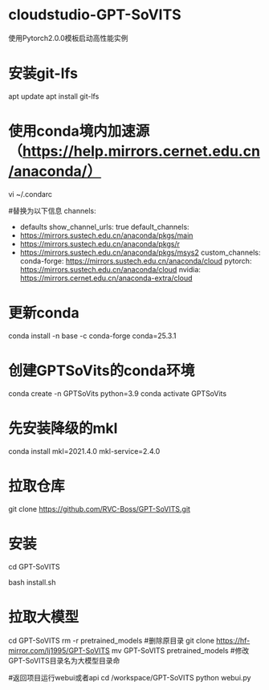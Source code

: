 # cloudstudio-GPT-SoVITS

使用Pytorch2.0.0模板启动高性能实例

# 安装git-lfs

apt update
apt install git-lfs

# 使用conda境内加速源（https://help.mirrors.cernet.edu.cn/anaconda/）
vi ~/.condarc

#替换为以下信息
channels:
  - defaults
show_channel_urls: true
default_channels:
  - https://mirrors.sustech.edu.cn/anaconda/pkgs/main
  - https://mirrors.sustech.edu.cn/anaconda/pkgs/r
  - https://mirrors.sustech.edu.cn/anaconda/pkgs/msys2
custom_channels:
  conda-forge: https://mirrors.sustech.edu.cn/anaconda/cloud
  pytorch: https://mirrors.sustech.edu.cn/anaconda/cloud
  nvidia: https://mirrors.cernet.edu.cn/anaconda-extra/cloud

# 更新conda
conda install -n base -c conda-forge conda=25.3.1

# 创建GPTSoVits的conda环境
conda create -n GPTSoVits python=3.9
conda activate GPTSoVits
# 先安装降级的mkl
conda install mkl=2021.4.0 mkl-service=2.4.0

# 拉取仓库
git clone https://github.com/RVC-Boss/GPT-SoVITS.git

# 安装

cd GPT-SoVITS

bash install.sh

# 拉取大模型
cd GPT-SoVITS
rm -r pretrained_models #删除原目录
git clone https://hf-mirror.com/lj1995/GPT-SoVITS
mv GPT-SoVITS pretrained_models #修改GPT-SoVITS目录名为大模型目录命

#返回项目运行webui或者api
cd /workspace/GPT-SoVITS
python webui.py


